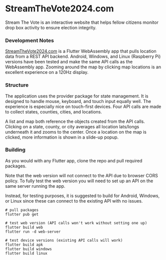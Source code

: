# StreamTheVote2024.com
Stream The Vote is an interactive website that helps fellow citizens monitor drop box activity to ensure election integrity. 

### Development Notes
<a href='StreamTheVote2024.com'>StreamTheVote2024.com</a> is a Flutter WebAssembly app that pulls location data from a REST API backend. Android, Windows, and Linux (Raspberry Pi) versions have been tested and make the same API calls as the WebAssembly app. Zooming around the map by clicking map locations is an excellent experience on a 120Hz display.

### Structure
The application uses the provider package for state management. It is designed to handle mouse, keyboard, and touch input equally well. The experience is especially nice on touch-first devices. Four API calls are made to collect states, counties, cities, and locations. 

A list and map both reference the objects created from the API calls. Clicking on a state, county, or city averages all location lats/longs underneath it and zooms to the center. Once a location on the map is clicked, more information is shown in a slide-up popup.

### Building
As you would with any Flutter app, clone the repo and pull required packages.

Note that the web version will not connect to the API due to browser CORS policy. To fully test the web version you will need to set up an API on the same server running the app. 

Instead, for testing purposes, it is suggested to build for Android, Windows, or Linux since these can connect to the existing API with no issues.


```shell
# pull packages
flutter pub get

# test web version (API calls won't work without setting one up)
flutter build web 
flutter run -d web-server

# test device versions (existing API calls will work)
flutter build apk
flutter build windows
flutter build linux

```

